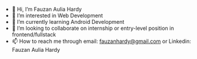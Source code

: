 - 👋 Hi, I’m Fauzan Aulia Hardy
- 👀 I’m interested in Web Development
- 🌱 I’m currently learning Android Development
- 💞️ I’m looking to collaborate on internship or entry-level position in frontend/fullstack
- 📫 How to reach me through email: fauzanhardy@gmail.com or Linkedin: Fauzan Aulia Hardy

<!---
fhardy081/fhardy081 is a ✨ special ✨ repository because its `README.md` (this file) appears on your GitHub profile.
You can click the Preview link to take a look at your changes.
--->
